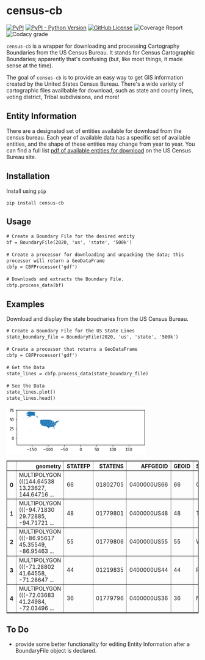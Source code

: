 # census-cb
[![PyPI](https://img.shields.io/pypi/v/census-cb)](https://pypi.org/project/census-cb/)
[![PyPI - Python Version](https://img.shields.io/pypi/pyversions/census-cb)](https://pypi.org/project/census-cb/)
[![GitHub License](https://img.shields.io/github/license/tcramm0nd/census-cb)](https://github.com/tcramm0nd/census-cb/blob/main/LICENSE)
![Coverage Report](https://img.shields.io/codacy/coverage/7c606d0c44fd475dbaf89cf61777ea64)
![Codacy grade](https://img.shields.io/codacy/grade/7c606d0c44fd475dbaf89cf61777ea64)

`census-cb` is a wrapper for downloading and processing Cartography Boundaries from the US Census Bureau. It stands for Census Cartographic Boundaries; apparently that's confusing (but, like most things, it made sense at the time).

The goal of `census-cb` is to provide an easy way to get GIS information created by the United States Census Bureau. There's a wide variety of cartographic files availbable for download, such as state and county lines, voting district, Tribal subdivisions, and more!
## Entity Information
There are a designated set of entities available for download from the census bureau. Each year of available data has a specific set of available entities, and the shape of these entities may change from year to year. You can find a full list [pdf of available entities for download](https://www2.census.gov/geo/tiger/GENZ2020/2020_file_name_def.pdf) on the US Census Bureau site.
## Installation
Install using `pip`
```(python)
pip install census-cb
```

## Usage

```(python)
# Create a Boundary File for the desired entity
bf = BoundaryFile(2020, 'us', 'state', '500k')

# Create a processor for downloading and unpacking the data; this processor will return a GeoDataFrame
cbfp = CBFProcessor('gdf')

# Downloads and extracts the Boundary File.
cbfp.process_data(bf)
```

## Examples
Download and display the state boudnaries from the US Census Bureau.
```(python)
# Create a Boundary File for the US State Lines
state_boundary_file = BoundaryFile(2020, 'us', 'state', '500k')

# Create a processor that returns a GeoDataFrame
cbfp = CBFProcessor('gdf')

# Get the Data
state_lines = cbfp.process_data(state_boundary_file)

# See the Data
state_lines.plot()
state_lines.head()
```
![State Boundaries Plot](img/state_boundaries.png)

<div>
<table border="1" class="dataframe">
  <thead>
    <tr style="text-align: right;">
      <th></th>
      <th>geometry</th>
      <th>STATEFP</th>
      <th>STATENS</th>
      <th>AFFGEOID</th>
      <th>GEOID</th>
      <th>STUSPS</th>
      <th>NAME</th>
      <th>LSAD</th>
      <th>ALAND</th>
      <th>AWATER</th>
    </tr>
  </thead>
  <tbody>
    <tr>
      <th>0</th>
      <td>MULTIPOLYGON (((144.64538 13.23627, 144.64716 ...</td>
      <td>66</td>
      <td>01802705</td>
      <td>0400000US66</td>
      <td>66</td>
      <td>GU</td>
      <td>Guam</td>
      <td>00</td>
      <td>543555847</td>
      <td>934337453</td>
    </tr>
    <tr>
      <th>1</th>
      <td>MULTIPOLYGON (((-94.71830 29.72885, -94.71721 ...</td>
      <td>48</td>
      <td>01779801</td>
      <td>0400000US48</td>
      <td>48</td>
      <td>TX</td>
      <td>Texas</td>
      <td>00</td>
      <td>676680588914</td>
      <td>18979352230</td>
    </tr>
    <tr>
      <th>2</th>
      <td>MULTIPOLYGON (((-86.95617 45.35549, -86.95463 ...</td>
      <td>55</td>
      <td>01779806</td>
      <td>0400000US55</td>
      <td>55</td>
      <td>WI</td>
      <td>Wisconsin</td>
      <td>00</td>
      <td>140292246684</td>
      <td>29343721650</td>
    </tr>
    <tr>
      <th>3</th>
      <td>MULTIPOLYGON (((-71.28802 41.64558, -71.28647 ...</td>
      <td>44</td>
      <td>01219835</td>
      <td>0400000US44</td>
      <td>44</td>
      <td>RI</td>
      <td>Rhode Island</td>
      <td>00</td>
      <td>2677759219</td>
      <td>1323691129</td>
    </tr>
    <tr>
      <th>4</th>
      <td>MULTIPOLYGON (((-72.03683 41.24984, -72.03496 ...</td>
      <td>36</td>
      <td>01779796</td>
      <td>0400000US36</td>
      <td>36</td>
      <td>NY</td>
      <td>New York</td>
      <td>00</td>
      <td>122049520861</td>
      <td>19256750161</td>
    </tr>
  </tbody>
</table>
</div>

## To Do
  - provide some better functionality for editing Entity Information after a BoundaryFile object is declared.